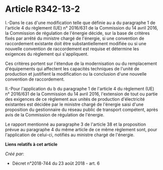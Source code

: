 # Article R342-13-2

I.-Dans le cas d'une modification telle que définie au a du paragraphe 1 de l'article 4 du règlement (UE) n° 2016/631 de la
Commission du 14 avril 2016, la Commission de régulation de l'énergie décide, sur la base de critères fixés par arrêté du
ministre chargé de l'énergie, si une convention de raccordement existante doit être substantiellement modifiée ou si une
nouvelle convention de raccordement est requise et détermine les exigences du règlement qui s'appliquent.

Ces critères portent sur l'étendue de la modernisation ou du remplacement d'équipements qui affectent les capacités
techniques de l'unité de production et justifient la modification ou la conclusion d'une nouvelle convention de raccordement.

II.-Pour l'application du b du paragraphe 1 de l'article 4 du règlement (UE) n° 2016/631 de la Commission du 14 avril 2016,
l'extension de tout ou partie des exigences de ce règlement aux unités de production d'électricité existantes est décidée par
le ministre chargé de l'énergie saisi d'une proposition du gestionnaire du réseau public de transport compétent, après avis
de la Commission de régulation de l'énergie.

Le rapport mentionné au paragraphe 3 de l'article 38 et la proposition prévue au paragraphe 4 du même article de ce même
règlement sont, pour l'application de celui-ci, notifiés au ministre chargé de l'énergie.

**Liens relatifs à cet article**

_Créé par_:

  - Décret n°2018-744 du 23 août 2018 - art. 6

